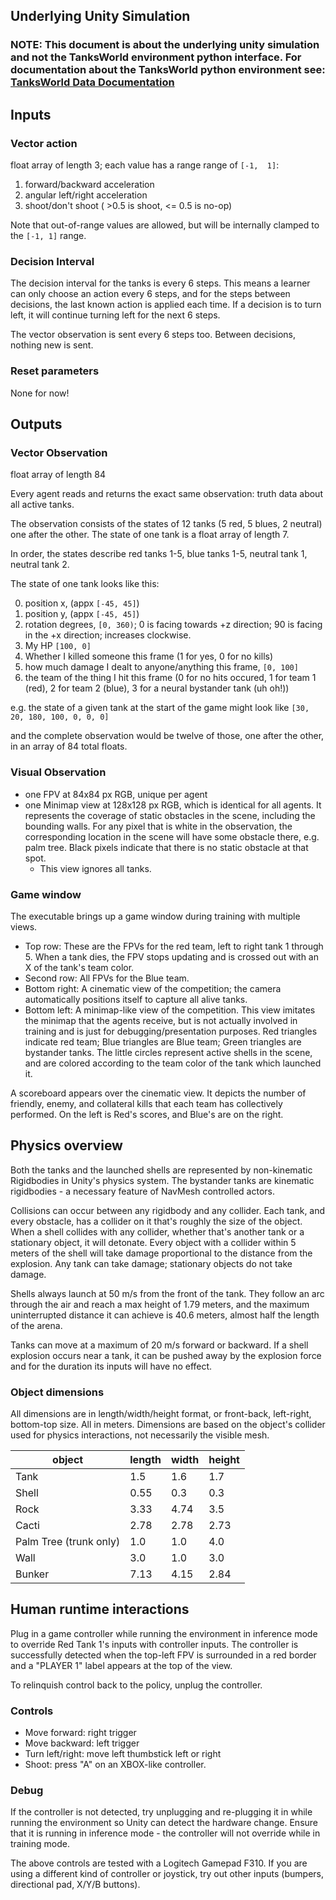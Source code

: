 ## Underlying Unity Simulation

### NOTE: This document is about the underlying unity simulation and not the TanksWorld environment python interface.  For documentation about the TanksWorld python environment see: [TanksWorld Data Documentation](./TanksWorldData.md)

## Inputs

### Vector action

float array of length 3; each value has a range range of `[-1,  1]`:

1. forward/backward acceleration
2. angular left/right acceleration
3. shoot/don't shoot ( >0.5 is shoot, <= 0.5 is no-op)

Note that out-of-range values are allowed, but will be internally clamped to the `[-1, 1]` range.

### Decision Interval

The decision interval for the tanks is every 6 steps. This means a learner can only choose an action every 6 steps, and for the steps between decisions, the last known action is applied each time. If a decision is to turn left, it will continue turning left for the next 6 steps. 

The vector observation is sent every 6 steps too. Between decisions, nothing new is sent.

### Reset parameters

None for now!

## Outputs

### Vector Observation

float array of length 84

Every agent reads and returns the exact same observation: truth data about all active tanks.

The observation consists of the states of 12 tanks (5 red, 5 blues, 2 neutral) one after the other. The state of one tank is a float array of length 7.

In order, the states describe red tanks 1-5, blue tanks 1-5, neutral tank 1, neutral tank 2.

The state of one tank looks like this:

0. position x, (appx `[-45, 45]`) 
1. position y, (appx `[-45, 45]`)
2. rotation degrees, `[0, 360)`; 0 is facing towards +z direction; 90 is facing in the +x direction; increases clockwise.
3. My HP `[100, 0]`
4. Whether I killed someone this frame (1 for yes, 0 for no kills)
5. how much damage I dealt to anyone/anything this frame, `[0, 100]`
6. the team of the thing I hit this frame (0 for no hits occured, 1 for team 1 (red), 2 for team 2 (blue), 3 for a neural bystander tank (uh oh!))

e.g. the state of a given tank at the start of the game might look like `[30, 20, 180, 100, 0, 0, 0]`

and the complete observation would be twelve of those, one after the other, in an array of 84 total floats.

### Visual Observation

- one FPV at 84x84 px RGB, unique per agent
- one Minimap view at 128x128 px RGB, which is identical for all agents. It represents the coverage of static obstacles in the scene, including the bounding walls. 
For any pixel that is white in the observation, the corresponding location in the scene will have some obstacle there, e.g. palm tree. 
Black pixels indicate that there is no static obstacle at that spot.
	- This view ignores all tanks.

### Game window

The executable brings up a game window during training with multiple views. 

- Top row: These are the FPVs for the red team, left to right tank 1 through 5. When a tank dies, the FPV stops updating and is crossed out with an X of the tank's team color.
- Second row: All FPVs for the Blue team.
- Bottom right: A cinematic view of the competition; the camera automatically positions itself to capture all alive tanks.
- Bottom left: A minimap-like view of the competition. This view imitates the minimap that the agents receive, but is not actually involved in training and is just for debugging/presentation purposes.
Red triangles indicate red team; Blue triangles are Blue team; Green triangles are bystander tanks. The little circles represent active shells in the scene, and are colored according to the team color of the tank which launched it.

A scoreboard appears over the cinematic view. It depicts the number of friendly, enemy, and collateral kills that each team has collectively performed. On the left is Red's scores, and Blue's are on the right.

## Physics overview

Both the tanks and the launched shells are represented by non-kinematic Rigidbodies in Unity's physics system. The bystander tanks are kinematic rigidbodies - a necessary feature of NavMesh controlled actors. 

Collisions can occur between any rigidbody and any collider. 
Each tank, and every obstacle, has a collider on it that's roughly the size of the object.
When a shell collides with any collider, whether that's another tank or a stationary object, it will detonate. 
Every object with a collider within 5 meters of the shell will take damage proportional to the distance from the explosion. 
Any tank can take damage; stationary objects do not take damage.

Shells always launch at 50 m/s from the front of the tank. They follow an arc through the air and reach a max height of 1.79 meters, and the maximum uninterrupted distance it can achieve is 40.6 meters, almost half the length of the arena. 

Tanks can move at a maximum of 20 m/s forward or backward. If a shell explosion occurs near a tank, it can be pushed away by the explosion force and for the duration its inputs will have no effect. 

### Object dimensions

All dimensions are in length/width/height format, or front-back, left-right, bottom-top size. All in meters. Dimensions are based on the object's collider used for physics interactions, not necessarily the visible mesh.


object | length | width | height
-------|--------|------|-------
Tank   | 1.5     | 1.6   | 1.7
Shell | 0.55|0.3|0.3
Rock|3.33|4.74 | 3.5
Cacti | 2.78 | 2.78 | 2.73
Palm Tree (trunk only) | 1.0 | 1.0 | 4.0
Wall | 3.0 | 1.0 | 3.0
Bunker | 7.13 | 4.15 | 2.84

## Human runtime interactions

Plug in a game controller while running the environment in inference mode to override Red Tank 1's inputs with controller inputs. The controller is successfully detected when the top-left FPV is surrounded in a red border and a "PLAYER 1" label appears at the top of the view. 

To relinquish control back to the policy, unplug the controller.

### Controls

* Move forward: right trigger
* Move backward: left trigger
* Turn left/right: move left thumbstick left or right
* Shoot: press "A" on an XBOX-like controller.

### Debug

If the controller is not detected, try unplugging and re-plugging it in while running the environment so Unity can detect the hardware change. Ensure that it is running in inference mode - the controller will not override while in training mode.

The above controls are tested with a Logitech Gamepad F310. If you are using a different kind of controller or joystick, try out other inputs (bumpers, directional pad, X/Y/B buttons). 